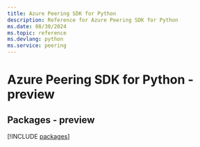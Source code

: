 ```yaml
---
title: Azure Peering SDK for Python
description: Reference for Azure Peering SDK for Python
ms.date: 08/30/2024
ms.topic: reference
ms.devlang: python
ms.service: peering
---
```

# Azure Peering SDK for Python - preview
## Packages - preview
[!INCLUDE [packages](peering-index.md)]